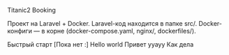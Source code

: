 Titanic2 Booking

Проект на Laravel + Docker.
Laravel-код находится в папке src/.
Docker-конфиги — в корне (docker-compose.yaml, nginx/, dockerfiles/).

Быстрый старт
[Пока нет :\]
Hello world
Привет 
ууауу
Как дела